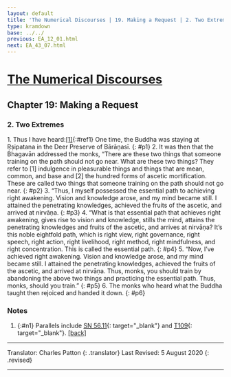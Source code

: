 ```yaml
---
layout: default
title: 'The Numerical Discourses | 19. Making a Request | 2. Two Extremes'
type: kramdown
base: ../../
previous: EA_12_01.html
next: EA_43_07.html
---
```


# [The Numerical Discourses](../../index.html)
## Chapter 19: Making a Request
### 2. Two Extremes

1\. Thus I have heard:[\[1\]](#n1){:#ref1} One time, the Buddha was staying at Ṛṣipatana in the Deer Preserve of Bārāṇasī.
{: #p1}
2\. It was then that the Bhagavān addressed the monks, “There are these two things that someone training on the path should not go near. What are these two things? They refer to [1] indulgence in pleasurable things and things that are mean, common, and base and [2] the hundred forms of ascetic mortification. These are called two things that someone training on the path should not go near.
{: #p2}
3\. “Thus, I myself possessed the essential path to achieving right awakening. Vision and knowledge arose, and my mind became still. I attained the penetrating knowledges, achieved the fruits of the ascetic, and arrived at nirvāṇa.
{: #p3}
4\. “What is that essential path that achieves right awakening, gives rise to vision and knowledge, stills the mind, attains the penetrating knowledges and fruits of the ascetic, and arrives at nirvāṇa? It’s this noble eightfold path, which is right view, right governance, right speech, right action, right livelihood, right method, right mindfulness, and right concentration. This is called the essential path.
{: #p4}
5\. “Now, I’ve achieved right awakening. Vision and knowledge arose, and my mind became still. I attained the penetrating knowledges, achieved the fruits of the ascetic, and arrived at nirvāṇa. Thus, monks, you should train by abandoning the above two things and practicing the essential path. Thus, monks, should you train.”
{: #p5}
6\. The monks who heard what the Buddha taught then rejoiced and handed it down.
{: #p6}

### Notes
1. {:#n1} Parallels include [SN 56.11](https://suttacentral.net/sn56.11){: target="_blank"} and [T109](https://suttacentral.net/t109){: target="_blank"}. [\[back\]](#ref1)

---

Translator: Charles Patton
{: .translator}
Last Revised: 5 August 2020
{: .revised}

---